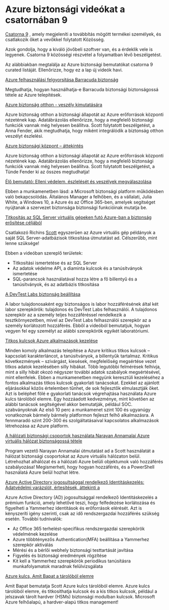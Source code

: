<properties
   pageTitle="Azure biztonsági videókat a csatornában 9 |} Microsoft Azure"
   description="A cikkben a csatorna 9 Azure biztonsági bemutatók curated listáját. Csatorna 9 kapcsolódó a termékei használata mögött termékei személyekkel, akik a Közösség."
   services="security"
   documentationCenter="na"
   authors="TomShinder"
   manager="MBaldwin"
   editor="TomSh"/>

<tags
   ms.service="security"
   ms.devlang="na"
   ms.topic="article"
   ms.tgt_pltfrm="na"
   ms.workload="na"
   ms.date="08/09/2016"
   ms.author="terrylan"/>

# <a name="azure-security-videos-on-channel-9"></a>Azure biztonsági videókat a csatornában 9

[Csatorna 9](https://channel9.msdn.com/) , amely megjeleníti a továbbítás mögött termékei személyek, és csatlakozik őket a vevőkkel folytatott Közösség.

Azok gondolja, hogy a kiváló jövőbeli szoftver van, és a érdeklik vele is legyenek. Csatorna 9 közösségi részvétel a folyamatban lévő beszélgetést.

Az alábbiakban megtalálja az Azure biztonsági bemutatókat csatorna 9 curated listáját. Ellenőrizze, hogy ez a lap új videók havi.

[Azure felhasználási felgyorsítása Barracuda biztonság](https://channel9.msdn.com/events/Microsoft-Azure-Marketplace-ISV-Solutions-Webinar-Series/Webinar-1-Accelerating-Azure-Consumption-with-Barracuda-Security/Webinar-1-Accelerating-Azure-Consumption-with-Barracuda-Security)

Megtudhatja, hogyan használhatja-e Barracuda biztonsági biztonságossá tétele az Azure telepítések.

[Azure biztonság otthon - veszély kimutatására](https://channel9.msdn.com/Shows/Azure-Friday/Azure-Security-Center-Threat-Detection)

Azure biztonság otthon a biztonsági állapotát az Azure erőforrások központi nézetének kap. Adatábrázolás ellenőrizze, hogy a megfelelő biztonsági funkciók vannak még helyesen beállítva. Scott folytatott beszélgetést, a Anna Fender, akik megtudhatja, hogy miként integrálódik a biztonság otthon veszélyt észlelési.

[Azure biztonsági központ – áttekintés](https://channel9.msdn.com/Shows/Azure-Friday/Azure-Security-Center-Overview)

Azure biztonság otthon a biztonsági állapotát az Azure erőforrások központi nézetének kap. Adatábrázolás ellenőrizze, hogy a megfelelő biztonsági funkciók vannak még helyesen beállítva. Scott folytatott beszélgetést, a Tünde Fender ki az összes megtudhatja!

[Élő bemutató: Elleni védelem, észlelését és veszélyek megválaszolása](https://channel9.msdn.com/events/Virtual-Security-Summit/Virtual-Security-Summit-2016/Live-Demo-Protecting-against-Detecting-and-Responding-to-Threats)

Ebben a munkamenetben lásd: a Microsoft biztonsági platform működésben való bekapcsolódás. Általános Manager a felhőben, és a vállalati, Julia White, a Windows 10, a Azure és az Office 365-ben, amelyek segítséget nyújtanak a szervezet biztonsága biztonsági funkcióinak mutatja be.

[Titkosítás az SQL Server virtuális gépeken futó Azure-ban a biztonság erősítése céljából](https://channel9.msdn.com/Shows/Azure-Friday/Encryption-in-SQL-Azure-for-better-security)

Csatlakozó Richins [Scott](https://channel9.msdn.com/Niners/Glucose) egyszerűen az Azure virtuális gép példányok a saját SQL Server-adatbázisok titkosítása útmutatást ad. Célszerűbb, mint lenne szüksége!

Ebben a videóban szereplő területek:

- Titkosítási ismertetése és az SQL Server
- Az adatok védelme API, a diaminta kulcsok és a tanúsítványok ismertetése
- SQL-parancsok használatával hozza létre a fő billentyű és a tanúsítványok, és az adatbázis titkosítása

[A DevTest Labs biztonság beállítása](https://channel9.msdn.com/Blogs/Windows-Azure/How-to-set-security-in-your-DevTest-Lab)

A labor tulajdonosaként egy biztonságos is labor hozzáférésének által két labor szerepkörök: tulajdonos és DevTest Labs felhasználói. A tulajdonos szerepkör az a személy teljes hozzáféréssel rendelkezik a tesztkörnyezetben, mivel az DevTest Labs felhasználói szerepkör az a személy korlátozott hozzáférés. Ebből a videóból bemutatjuk, hogyan vegyen fel egy személyt az alábbi szerepkörök egyikét laboratóriumi.

[Titkos kulcsok Azure alkalmazások kezelése](https://channel9.msdn.com/events/Build/2016/P456)

Minden komoly alkalmazás telepítése a Azure kritikus titkos kulcsok – kapcsolati karakterláncot, a tanúsítványok, a billentyűk tartalmaz. Kritikus következmények – szivárgást, kiesések, megfelelőség megsértése vezet titkos adatok kezelésében silly hibákat. Több legutóbbi felmérések felhívja, mint a silly hibát okozó négyszer további adatok szabályok megsértésével, mint ellenfelek. Ebben a munkamenetben megyünk keresztüli kezeléséhez a fontos alkalmazás titkos kulcsok gyakorlati tanácsokat. Ezekkel az ajánlott eljárásokkal közös értelemben tűnhet, de sok fejlesztők elmulasztják őket. Azt is beléphet fölé e gyakorlati tanácsok végrehajtása használata Azure kulcs tárolóból elemre. Egy hozzáadott kedvezménye, mint követően az alábbi tanácsok segítségével akkor bemutatják, például SOC. szabványoknak Az első 10 perc a munkamenet szint 100 és ugyanúgy vonatkoznak bármely bármely platformon fejleszt felhő alkalmazásra. A fennmaradó szint 200-300 és szolgáltatásaival kapcsolatos alkalmazások létrehozása az Azure platform.

[A hálózati biztonsági csoportok használata Narayan Annamalai Azure virtuális hálózat biztonságossá tétele](https://channel9.msdn.com/Shows/Azure-Friday/Sucruing-your-Azure-Virtual-Network-using-Network-ACLs-with-Narayan-Annamalai)

Program vezető Narayan Annamalai útmutatást ad a Scott használatát a hálózat biztonsági csoportokat az Azure virtuális hálózaton belül. Létrehozhat alhálózat és a hálózati Azure belüli objektumok való hozzáférés szabályozása! Megismerheti, hogy hogyan hozzáférés, és a PowerShell használatá Azure belül hozhat létre.

[Azure Active Directory jogosultsággal rendelkező Identitáskezelés: Adatvédelmi varázslót, értesítések, áttekinti a](https://channel9.msdn.com/Series/Azure-Active-Directory-Videos-Demos/Azure-AD-Privileged-Identity-Management-Security-Wizard-Alerts-Reviews)

Azure Active Directory (AD) jogosultsággal rendelkező Identitáskezelés a prémium funkció, amely lehetővé teszi, hogy felfedezése korlátozása és figyelheti a Yammerhez identitások és erőforrások elérését. Azt is kényszeríti igény szerinti, csak az idő rendszergazdai hozzáférés szükség esetén. További tudnivalók:

- Az Office 365 terhelést-specifikus rendszergazdai szerepkörök védelmének kezelése
- Azure többtényezős Authentication(MFA) beállítása a Yammerhez szerepkör aktiválás
- Mérési és a bérlői webhely biztonsági testtartását javítása
- Figyelés és biztonsági eredmények rögzítése
- Kit kell a Yammerhez szerepkörök periodikus tanúsításra munkafolyamatok maradnak felülvizsgálata

[Azure kulcs, Amit Bapat a tárolóból elemre](https://channel9.msdn.com/Shows/Azure-Friday/Azure-Key-Vault-with-Amit-Bapat)

Amit Bapat bemutatja Scott Azure kulcs tárolóból elemre. Azure kulcs tárolóból elemre, és titkosíthatja kulcsok és a kis titkos kulcsok, például a jelszavak tárolt hardver (HSMs) biztonsági modulban kulcsok. Microsoft Azure felhőalapú, a hardver-alapú titkos management!
